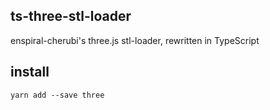 ## ts-three-stl-loader

enspiral-cherubi's three.js stl-loader, rewritten in TypeScript

## install

`yarn add --save three`

